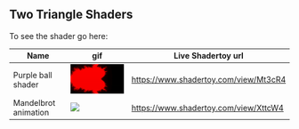 ## Two Triangle Shaders

To see the shader go here:  



| Name | gif | Live Shadertoy url |
| --- | --- | --- |
| Purple ball shader | <img src="/gif/mandelbrot.gif?raw=true" width="400px"> | https://www.shadertoy.com/view/Mt3cR4 |
| Mandelbrot animation | <img src="/gif/purple.gif?raw=true" width="400px"> | https://www.shadertoy.com/view/XttcW4 |



